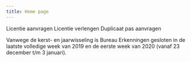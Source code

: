 ```yaml
---
title: Home page
---
```


<link-container>
<link-button to="/licenties/licentie-aanvragen">Licentie aanvragen</link-button>
<link-button to="/licenties/licentie-verlengen">Licentie verlengen</link-button>
<link-button to="/mijn-bureau-erkenningen/duplicaat-pas-aanvragen">Duplicaat pas aanvragen</link-button>
</link-container>

Vanwege de kerst- en jaarwisseling is Bureau Erkenningen gesloten in de laatste volledige week van 2019 en de eerste week van 2020 (vanaf 23 december t/m 3 januari).
